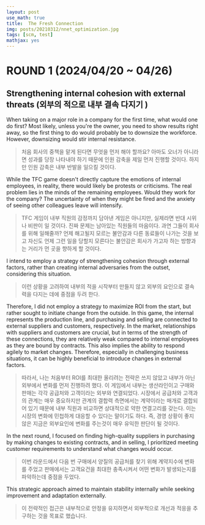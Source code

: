 ```yaml
---
layout: post
use_math: true
title:  The Fresh Connection
img: posts/20210312/nnet_optimization.jpg
tags: [scm, test]
mathjax: yes 
---
```


# ROUND 1 (2024/04/20 ~ 04/26)

## Strengthening internal cohesion with external threats (외부의 적으로 내부 결속 다지기 )

When taking on a major role in a company for the first time, what would one do first? Most likely, unless you're the owner, you need to show results right away, so the first thing to do would probably be to downsize the workforce. However, downsizing would stir internal resistance.

> 처음 회사의 중책을 맡게 된다면 무엇을 먼저 해야 할까요? 아마도 오너가 아니라면 성과를 당장 나타내야 하기 때문에 인원 감축을 제일 먼저 진행할 것이다. 하지만 인원 감축은 내부 반발을 일으킬 것이다.

While the TFC game doesn't directly capture the emotions of internal employees, in reality, there would likely be protests or criticisms. The real problem lies in the minds of the remaining employees. Would they work for the company? The uncertainty of when they might be fired and the anxiety of seeing other colleagues leave will intensify.

> TFC 게임이 내부 직원의 감정까지 담아낸 게임은 아니지만, 실제라면 반대 시위나 비판이 일 것이다. 진짜 문제는 남아있는 직원들의 마음이다. 과연 그들이 회사를 위해 일해줄까? 언제 해고될지 모르는 불안감과 다른 동료들이 나가는 것을 보고 자신도 언제 그런 일을 당할지 모른다는 불안감은 회사가 가고자 하는 방향과는 거리가 먼 곳을 향하게 할 것이다.

I intend to employ a strategy of strengthening cohesion through external factors, rather than creating internal adversaries from the outset, considering this situation.

> 이런 상황을 고려하여 내부의 적을 시작부터 만들지 않고 외부의 요인으로 결속력을 다지는 데에 중점을 두려 한다.

Therefore, I did not employ a strategy to maximize ROI from the start, but rather sought to initiate change from the outside. In this game, the internal represents the production line, and purchasing and selling are connected to external suppliers and customers, respectively. In the market, relationships with suppliers and customers are crucial, but in terms of the strength of these connections, they are relatively weak compared to internal employees as they are bound by contracts. This also implies the ability to respond agilely to market changes. Therefore, especially in challenging business situations, it can be highly beneficial to introduce changes in external factors.

> 따라서, 나는 처음부터 ROI를 최대한 올리려는 전략은 쓰지 않았고 내부가 아닌 외부에서 변화를 먼저 진행하려 했다. 이 게임에서 내부는 생산라인이고 구매와 판매는 각각 공급처와 고객이라는 외부와 연결되었다. 시장에서 공급처와 고객과의 관계는 매우 중요하지만 관계의 결합력 측면에서는 계약이라는 매개로 결합되어 있기 때문에 내부 직원과 비교하면 상대적으로 약한 연결고리를 갖는다. 이는 시장의 변화에 민첩하게 대응할 수 있다는 말이기도 하다. 즉, 경영 상황이 좋지 않은 지금은 외부요인에 변화를 주는것이 매우 유익한 판단이 될 것이다.

In the next round, I focused on finding high-quality suppliers in purchasing by making changes to existing contracts, and in selling, I prioritized meeting customer requirements to understand what changes would occur.

> 이번 라운드에서 다음 번 구매에서 양질의 공급처를 찾기 위해 계약지수에 변화를 주었고 판매에서는 고객요건을 최대한 충족시켜서 어떤 변화가 발생되는지를 파악하는데 중점을 두었다.

This strategic approach aimed to maintain stability internally while seeking improvement and adaptation externally.

> 이 전략적인 접근은 내부적으로 안정을 유지하면서 외부적으로 개선과 적응을 추구하는 것을 목표로 했습니다.

